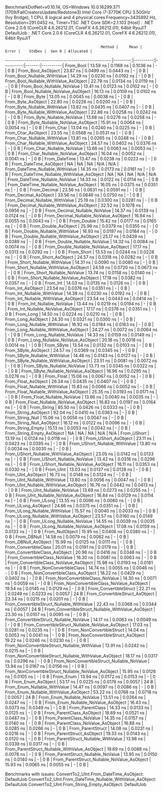 
BenchmarkDotNet=v0.10.14, OS=Windows 10.0.16299.371 (1709/FallCreatorsUpdate/Redstone3)
Intel Core i7-3770K CPU 3.50GHz (Ivy Bridge), 1 CPU, 8 logical and 4 physical cores
Frequency=3435892 Hz, Resolution=291.0452 ns, Timer=TSC
.NET Core SDK=2.1.103
  [Host]     : .NET Core 2.0.6 (CoreCLR 4.6.26212.01, CoreFX 4.6.26212.01), 64bit RyuJIT
  DefaultJob : .NET Core 2.0.6 (CoreCLR 4.6.26212.01, CoreFX 4.6.26212.01), 64bit RyuJIT


                                                Method |     Mean |     Error |    StdDev |  Gen 0 | Allocated |
------------------------------------------------------ |---------:|----------:|----------:|-------:|----------:|
                                             From_Bool | 13.59 ns | 0.1168 ns | 0.1036 ns |      - |       0 B |
                                    From_Bool_AsObject | 23.87 ns | 0.0499 ns | 0.0443 ns |      - |       0 B |
                          From_Bool_Nullable_WithValue | 14.29 ns | 0.0230 ns | 0.0192 ns |      - |       0 B |
                 From_Bool_Nullable_WithValue_AsObject | 22.79 ns | 0.0134 ns | 0.0119 ns |      - |       0 B |
                            From_Bool_Nullable_NoValue | 13.41 ns | 0.0123 ns | 0.0102 ns |      - |       0 B |
                   From_Bool_Nullable_NoValue_AsObject | 16.13 ns | 0.0109 ns | 0.0102 ns |      - |       0 B |
                                             From_Byte | 13.05 ns | 0.0045 ns | 0.0038 ns |      - |       0 B |
                                    From_Byte_AsObject | 22.80 ns | 0.0226 ns | 0.0200 ns |      - |       0 B |
                          From_Byte_Nullable_WithValue | 13.82 ns | 0.0435 ns | 0.0407 ns |      - |       0 B |
                 From_Byte_Nullable_WithValue_AsObject | 22.86 ns | 0.0258 ns | 0.0242 ns |      - |       0 B |
                            From_Byte_Nullable_NoValue | 13.68 ns | 0.0276 ns | 0.0258 ns |      - |       0 B |
                   From_Byte_Nullable_NoValue_AsObject | 15.91 ns | 0.0064 ns | 0.0054 ns |      - |       0 B |
                                             From_Char | 13.04 ns | 0.0240 ns | 0.0225 ns |      - |       0 B |
                                    From_Char_AsObject | 23.55 ns | 0.0568 ns | 0.0531 ns |      - |       0 B |
                          From_Char_Nullable_WithValue | 13.81 ns | 0.0265 ns | 0.0248 ns |      - |       0 B |
                 From_Char_Nullable_WithValue_AsObject | 24.57 ns | 0.0402 ns | 0.0376 ns |      - |       0 B |
                            From_Char_Nullable_NoValue | 13.66 ns | 0.0063 ns | 0.0053 ns |      - |       0 B |
                   From_Char_Nullable_NoValue_AsObject | 16.04 ns | 0.0052 ns | 0.0041 ns |      - |       0 B |
                                         From_DateTime | 13.47 ns | 0.0238 ns | 0.0223 ns |      - |       0 B |
                                From_DateTime_AsObject |       NA |        NA |        NA |    N/A |       N/A |
                      From_DateTime_Nullable_WithValue | 14.35 ns | 0.0173 ns | 0.0161 ns |      - |       0 B |
             From_DateTime_Nullable_WithValue_AsObject |       NA |        NA |        NA |    N/A |       N/A |
                        From_DateTime_Nullable_NoValue | 14.33 ns | 0.0122 ns | 0.0114 ns |      - |       0 B |
               From_DateTime_Nullable_NoValue_AsObject | 16.05 ns | 0.0375 ns | 0.0351 ns |      - |       0 B |
                                          From_Decimal | 23.56 ns | 0.0631 ns | 0.0591 ns |      - |       0 B |
                                 From_Decimal_AsObject | 33.56 ns | 0.0846 ns | 0.0750 ns |      - |       0 B |
                       From_Decimal_Nullable_WithValue | 25.19 ns | 0.0300 ns | 0.0281 ns |      - |       0 B |
              From_Decimal_Nullable_WithValue_AsObject | 32.52 ns | 0.1078 ns | 0.0956 ns |      - |       0 B |
                         From_Decimal_Nullable_NoValue | 14.37 ns | 0.0139 ns | 0.0124 ns |      - |       0 B |
                From_Decimal_Nullable_NoValue_AsObject | 16.94 ns | 0.0055 ns | 0.0043 ns |      - |       0 B |
                                           From_Double | 15.42 ns | 0.0177 ns | 0.0165 ns |      - |       0 B |
                                  From_Double_AsObject | 25.96 ns | 0.0379 ns | 0.0355 ns |      - |       0 B |
                        From_Double_Nullable_WithValue | 16.93 ns | 0.0197 ns | 0.0184 ns |      - |       0 B |
               From_Double_Nullable_WithValue_AsObject | 25.17 ns | 0.0439 ns | 0.0389 ns |      - |       0 B |
                          From_Double_Nullable_NoValue | 14.32 ns | 0.0084 ns | 0.0074 ns |      - |       0 B |
                 From_Double_Nullable_NoValue_AsObject | 17.17 ns | 0.0313 ns | 0.0292 ns |      - |       0 B |
                                            From_Short | 13.53 ns | 0.0244 ns | 0.0228 ns |      - |       0 B |
                                   From_Short_AsObject | 24.57 ns | 0.0318 ns | 0.0282 ns |      - |       0 B |
                         From_Short_Nullable_WithValue | 14.31 ns | 0.0090 ns | 0.0080 ns |      - |       0 B |
                From_Short_Nullable_WithValue_AsObject | 24.59 ns | 0.0720 ns | 0.0673 ns |      - |       0 B |
                           From_Short_Nullable_NoValue | 13.74 ns | 0.0158 ns | 0.0140 ns |      - |       0 B |
                  From_Short_Nullable_NoValue_AsObject | 17.18 ns | 0.0382 ns | 0.0357 ns |      - |       0 B |
                                              From_Int | 14.03 ns | 0.0135 ns | 0.0126 ns |      - |       0 B |
                                     From_Int_AsObject | 23.54 ns | 0.0376 ns | 0.0351 ns |      - |       0 B |
                           From_Int_Nullable_WithValue | 14.38 ns | 0.0230 ns | 0.0192 ns |      - |       0 B |
                  From_Int_Nullable_WithValue_AsObject | 23.54 ns | 0.0443 ns | 0.0414 ns |      - |       0 B |
                             From_Int_Nullable_NoValue | 13.44 ns | 0.0219 ns | 0.0194 ns |      - |       0 B |
                    From_Int_Nullable_NoValue_AsObject | 17.17 ns | 0.0376 ns | 0.0351 ns |      - |       0 B |
                                             From_Long | 14.50 ns | 0.0224 ns | 0.0210 ns |      - |       0 B |
                                    From_Long_AsObject | 24.30 ns | 0.0321 ns | 0.0300 ns |      - |       0 B |
                          From_Long_Nullable_WithValue | 16.92 ns | 0.0184 ns | 0.0163 ns |      - |       0 B |
                 From_Long_Nullable_WithValue_AsObject | 24.27 ns | 0.0072 ns | 0.0064 ns |      - |       0 B |
                            From_Long_Nullable_NoValue | 14.33 ns | 0.0159 ns | 0.0149 ns |      - |       0 B |
                   From_Long_Nullable_NoValue_AsObject | 20.18 ns | 0.0018 ns | 0.0014 ns |      - |       0 B |
                                            From_SByte | 13.54 ns | 0.0132 ns | 0.0103 ns |      - |       0 B |
                                   From_SByte_AsObject | 24.57 ns | 0.0369 ns | 0.0345 ns |      - |       0 B |
                         From_SByte_Nullable_WithValue | 14.46 ns | 0.0143 ns | 0.0127 ns |      - |       0 B |
                From_SByte_Nullable_WithValue_AsObject | 23.51 ns | 0.0081 ns | 0.0072 ns |      - |       0 B |
                           From_SByte_Nullable_NoValue | 13.73 ns | 0.0345 ns | 0.0322 ns |      - |       0 B |
                  From_SByte_Nullable_NoValue_AsObject | 16.96 ns | 0.0295 ns | 0.0276 ns |      - |       0 B |
                                            From_Float | 15.06 ns | 0.0067 ns | 0.0052 ns |      - |       0 B |
                                   From_Float_AsObject | 26.34 ns | 0.0435 ns | 0.0407 ns |      - |       0 B |
                         From_Float_Nullable_WithValue | 15.83 ns | 0.0066 ns | 0.0052 ns |      - |       0 B |
                From_Float_Nullable_WithValue_AsObject | 25.35 ns | 0.0193 ns | 0.0171 ns |      - |       0 B |
                           From_Float_Nullable_NoValue | 13.66 ns | 0.0040 ns | 0.0035 ns |      - |       0 B |
                  From_Float_Nullable_NoValue_AsObject | 16.83 ns | 0.0197 ns | 0.0164 ns |      - |       0 B |
                                           From_String | 85.50 ns | 0.0426 ns | 0.0333 ns |      - |       0 B |
                                  From_String_AsObject | 92.04 ns | 0.0410 ns | 0.0363 ns |      - |       0 B |
                                      From_String_Null | 15.06 ns | 0.0056 ns | 0.0047 ns |      - |       0 B |
                             From_String_Null_AsObject | 16.12 ns | 0.0122 ns | 0.0096 ns |      - |       0 B |
                                     From_String_Empty | 15.13 ns | 0.0053 ns | 0.0042 ns |      - |       0 B |
                            From_String_Empty_AsObject |       NA |        NA |        NA |    N/A |       N/A |
                                           From_UShort | 13.19 ns | 0.0124 ns | 0.0116 ns |      - |       0 B |
                                  From_UShort_AsObject | 23.11 ns | 0.0423 ns | 0.0395 ns |      - |       0 B |
                        From_UShort_Nullable_WithValue | 13.80 ns | 0.0034 ns | 0.0030 ns |      - |       0 B |
               From_UShort_Nullable_WithValue_AsObject | 23.05 ns | 0.0142 ns | 0.0133 ns |      - |       0 B |
                          From_UShort_Nullable_NoValue | 13.42 ns | 0.0316 ns | 0.0296 ns |      - |       0 B |
                 From_UShort_Nullable_NoValue_AsObject | 16.11 ns | 0.0353 ns | 0.0330 ns |      - |       0 B |
                                             From_UInt | 13.03 ns | 0.0137 ns | 0.0128 ns |      - |       0 B |
                                    From_UInt_AsObject | 16.73 ns | 0.0148 ns | 0.0124 ns |      - |       0 B |
                          From_UInt_Nullable_WithValue | 13.80 ns | 0.0056 ns | 0.0047 ns |      - |       0 B |
                 From_UInt_Nullable_WithValue_AsObject | 16.76 ns | 0.0442 ns | 0.0413 ns |      - |       0 B |
                            From_UInt_Nullable_NoValue | 13.69 ns | 0.0273 ns | 0.0255 ns |      - |       0 B |
                   From_UInt_Nullable_NoValue_AsObject | 16.84 ns | 0.0129 ns | 0.0114 ns |      - |       0 B |
                                            From_ULong | 13.55 ns | 0.0096 ns | 0.0080 ns |      - |       0 B |
                                   From_ULong_AsObject | 24.66 ns | 0.0375 ns | 0.0351 ns |      - |       0 B |
                         From_ULong_Nullable_WithValue | 15.57 ns | 0.0040 ns | 0.0033 ns |      - |       0 B |
                From_ULong_Nullable_WithValue_AsObject | 23.57 ns | 0.0160 ns | 0.0149 ns |      - |       0 B |
                           From_ULong_Nullable_NoValue | 14.55 ns | 0.0039 ns | 0.0035 ns |      - |       0 B |
                  From_ULong_Nullable_NoValue_AsObject | 17.08 ns | 0.0159 ns | 0.0133 ns |      - |       0 B |
                                       From_NullObject | 15.95 ns | 0.0406 ns | 0.0380 ns |      - |       0 B |
                                           From_DBNull | 14.58 ns | 0.0079 ns | 0.0062 ns |      - |       0 B |
                                  From_DBNull_AsObject | 15.99 ns | 0.0125 ns | 0.0111 ns |      - |       0 B |
                                 From_ConvertibleClass | 20.01 ns | 0.0191 ns | 0.0179 ns |      - |       0 B |
                        From_ConvertibleClass_AsObject | 20.96 ns | 0.0416 ns | 0.0348 ns |      - |       0 B |
                         From_ConvertibleClass_NoValue | 16.30 ns | 0.0081 ns | 0.0063 ns |      - |       0 B |
                From_ConvertibleClass_NoValue_AsObject | 15.98 ns | 0.0193 ns | 0.0181 ns |      - |       0 B |
                              From_NonConvertibleClass | 14.74 ns | 0.0055 ns | 0.0046 ns |      - |       0 B |
                     From_NonConvertibleClass_AsObject | 18.22 ns | 0.0429 ns | 0.0402 ns |      - |       0 B |
                      From_NonConvertibleClass_NoValue | 14.30 ns | 0.0071 ns | 0.0059 ns |      - |       0 B |
             From_NonConvertibleClass_NoValue_AsObject | 19.54 ns | 0.0145 ns | 0.0129 ns |      - |       0 B |
                                From_ConvertibleStruct | 22.21 ns | 0.0249 ns | 0.0233 ns | 0.0057 |      24 B |
                       From_ConvertibleStruct_AsObject | 23.34 ns | 0.0215 ns | 0.0201 ns |      - |       0 B |
             From_ConvertibleStruct_Nullable_WithValue | 22.43 ns | 0.0368 ns | 0.0344 ns | 0.0057 |      24 B |
    From_ConvertibleStruct_Nullable_WithValue_AsObject | 23.30 ns | 0.0107 ns | 0.0095 ns |      - |       0 B |
               From_ConvertibleStruct_Nullable_NoValue | 14.17 ns | 0.0063 ns | 0.0049 ns |      - |       0 B |
      From_ConvertibleStruct_Nullable_NoValue_AsObject | 17.03 ns | 0.0281 ns | 0.0235 ns |      - |       0 B |
                             From_NonConvertibleStruct | 14.04 ns | 0.0053 ns | 0.0041 ns |      - |       0 B |
                    From_NonConvertibleStruct_AsObject | 19.22 ns | 0.0246 ns | 0.0230 ns |      - |       0 B |
          From_NonConvertibleStruct_Nullable_WithValue | 13.91 ns | 0.0242 ns | 0.0215 ns |      - |       0 B |
 From_NonConvertibleStruct_Nullable_WithValue_AsObject | 18.17 ns | 0.0317 ns | 0.0296 ns |      - |       0 B |
            From_NonConvertibleStruct_Nullable_NoValue | 13.94 ns | 0.0167 ns | 0.0156 ns |      - |       0 B |
   From_NonConvertibleStruct_Nullable_NoValue_AsObject | 15.95 ns | 0.0126 ns | 0.0105 ns |      - |       0 B |
                                             From_Enum | 13.94 ns | 0.0172 ns | 0.0153 ns |      - |       0 B |
                                    From_Enum_AsObject | 53.17 ns | 0.0225 ns | 0.0176 ns | 0.0057 |      24 B |
                          From_Enum_Nullable_WithValue | 14.47 ns | 0.0097 ns | 0.0086 ns |      - |       0 B |
                 From_Enum_Nullable_WithValue_AsObject | 53.22 ns | 0.0768 ns | 0.0718 ns | 0.0057 |      24 B |
                            From_Enum_Nullable_NoValue | 13.51 ns | 0.0264 ns | 0.0247 ns |      - |       0 B |
                   From_Enum_Nullable_NoValue_AsObject | 16.43 ns | 0.0373 ns | 0.0349 ns |      - |       0 B |
                                      From_ParentClass | 14.33 ns | 0.0133 ns | 0.0125 ns |      - |       0 B |
                             From_ParentClass_AsObject | 18.69 ns | 0.0521 ns | 0.0487 ns |      - |       0 B |
                              From_ParentClass_NoValue | 14.35 ns | 0.0157 ns | 0.0140 ns |      - |       0 B |
                     From_ParentClass_NoValue_AsObject | 16.88 ns | 0.0285 ns | 0.0266 ns |      - |       0 B |
                                     From_ParentStruct | 14.08 ns | 0.0231 ns | 0.0216 ns |      - |       0 B |
                            From_ParentStruct_AsObject | 19.33 ns | 0.0143 ns | 0.0120 ns |      - |       0 B |
                  From_ParentStruct_Nullable_WithValue | 13.98 ns | 0.0339 ns | 0.0317 ns |      - |       0 B |
         From_ParentStruct_Nullable_WithValue_AsObject | 19.69 ns | 0.0088 ns | 0.0078 ns |      - |       0 B |
                    From_ParentStruct_Nullable_NoValue | 13.95 ns | 0.0150 ns | 0.0140 ns |      - |       0 B |
           From_ParentStruct_Nullable_NoValue_AsObject | 15.93 ns | 0.0065 ns | 0.0055 ns |      - |       0 B |

Benchmarks with issues:
  ConvertTo2_UInt.From_DateTime_AsObject: DefaultJob
  ConvertTo2_UInt.From_DateTime_Nullable_WithValue_AsObject: DefaultJob
  ConvertTo2_UInt.From_String_Empty_AsObject: DefaultJob
